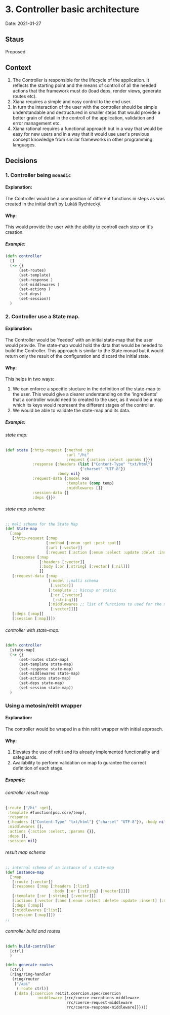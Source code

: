 # 3. Controller basic architecture

Date: 2021-01-27

## Staus

Proposed

## Context
 1. The Controller is responsible for the lifecycle of the application. It reflects the starting point and the means of controll of all the needed actions that the framework must do (load deps, render views, generate routes etc).
 2. Xiana requires a simple and easy control to the end user.
 3. In turn the interaction of the user with the controller should be simple understandable and destructured in smaller steps that would provide a better grain of detail in the controll of the application, validation and error management etc.
 4. Xiana rational requires a functional approach but in a way that would be easy for new users and in a way that it would use user's previous concept knowledge from similar frameworks in other programming languages.
 
## Decisions
### 1. Controller being `monadic`
#### Explanation:
The Controller would be a composition of different functions in steps as was created in the initial draft by Lukáš Rychtecký.
#### Why:
This would provide the user with the ability to controll each
step on it's creation.
##### Example:

``` clojure
(defn controller
  []
  (-> {}
      (set-routes)
      (set-template)
      (set-response )
      (set-middlewares )
      (set-actions )
      (set-deps)
      (set-session))
  )
```
### 2. Controller use a State map.
#### Explanation:
The Controller would be 'feeded' with an initial state-map that the user would provide. The state-map would hold the data that would be needed to build the Controller. This approach is similar to the State monad but it would return only the result of the configuration and discard the initial state.
#### Why:
This helps in two ways:
1. We can enforce a specific stucture in the definition of the state-map to the user. This would give a clearer understanding on the 'ingredients' that a controller would need to created to the user, as it would be a map which its keys would represent the different stages of the controller.
2. We would be able to validate the state-map and its data.
##### Example:
###### state map:
``` clojure
(def state {:http-request {:method :get
                           :url "/hi"
                           :request {:action :select :params {}}}
            :response {:headers (list {"Content-Type" "txt/html"}
                                 {"charset" "UTF-8"})
                       :body nil}
            :request-data {:model Foo
                           :template (comp temp)
                           :middlewares []}
            :session-data {}
            :deps {}})
```

###### state map schema:
``` clojure
;; mali schema for the State Map
(def State-map
  [:map
   [:http-request [:map
                  [:method [:enum :get :post :put]]
                  [:url [:vector]]
                  [:request [:action [:enum :select :update :delet :insert]]]]]
   [:response [:map
               [:headers [:vector]]
               [:body [:or [:string] [:vector] [:nil]]]
               ]]
   [:request-data [:map
                   [:model ;;malli schema
                    [:vector]]
                   [:template ;; hiccup or static
                    [:or [:vector]
                     [:string]]]
                   [:middlewares ;; list of functions to used for the middleware
                    [:vector]]]]
   [:deps [:map]]
   [:session [:map]]])
```

###### controller with state-map:

``` clojure
(defn controller
  [state-map]
  (-> {}
      (set-routes state-map)
      (set-template state-map)
      (set-response state-map)
      (set-middlewares state-map)
      (set-actions state-map)
      (set-deps state-map)
      (set-session state-map))
  )
```

### Using a metosin/reitit wrapper
#### Explanation:
The controller would be wraped in a thin reitit wrapper with initial approach.
#### Why:
1. Elevates the use of reitit and its already implemented functionality and safeguards.
2. Availability to perform validation on map to gurantee the correct definition of each stage.
##### Exapmle:
###### controller result map

``` clojure
{:route ["/hi" :get],
 :template #function[poc.core/temp],
 :response
 {:headers ({"Content-Type" "txt/html"} {"charset" "UTF-8"}), :body nil},
 :middlewares [],
 :actions {:action :select, :params {}},
 :deps {},
 :session nil}
```
###### result map schema

``` clojure
;; internal schema of an instance of a state-map
(def instance-map
  [:map
   [:route [:vector]]
   [:respones [:map [:headers [:list]
                     :body [:or [:string] [:vector]]]]]
   [:template [:or [:string] [:vector]]]
   [:actions [:vector [:and [:enum :select :delete :update :insert] [:map]]]]
   [:deps [:map]]
   [:middlewares [:list]]
   [:session [:map]]])
;;
```
###### controller build and routes

``` clojure
(defn build-controller
  [ctrl]
  )

(defn generate-routes
  [ctrl]
  (ring/ring-handler
   (ring/router
    ["/api"
     (:route ctrl)]
    {:data {:coercion reitit.coercion.spec/coercion
              :middleware [rrc/coerce-exceptions-middleware
                           rrc/coerce-request-middleware
                           rrc/coerce-response-middleware]}})))
```
